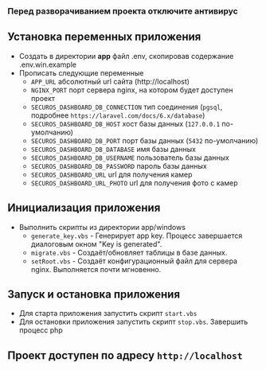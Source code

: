 ### Перед разворачиванием проекта отключите антивирус

## Установка переменных приложения
* Создать в директории **app** файл .env, скопировав содержание .env.win.example
* Прописать следующие переменные
    * `APP_URL` абсолютный url сайта (http://localhost)
    * `NGINX_PORT` порт сервера nginx, на котором будет доступен проект
    * `SECUROS_DASHBOARD_DB_CONNECTION` тип соединения (`pgsql`, подробнее `https://laravel.com/docs/6.x/database`)
    * `SECUROS_DASHBOARD_DB_HOST` хост базы данных (`127.0.0.1` по-умолчанию)
    * `SECUROS_DASHBOARD_DB_PORT` порт базы данных (`5432` по-умолчанию)
    * `SECUROS_DASHBOARD_DB_DATABASE` имя базы данных
    * `SECUROS_DASHBOARD_DB_USERNAME` пользователь базы данных
    * `SECUROS_DASHBOARD_DB_PASSWORD` пароль базы данных
    * `SECUROS_DASHBOARD_URL` url для получения камер
    * `SECUROS_DASHBOARD_URL_PHOTO` url для получения фото с камер

## Инициализация приложения
* Выполнить скрипты из директории app/windows
    * `generate_key.vbs` - Генерирует app key. Процесс завершается диалоговым окном "Key is generated".
    * `migrate.vbs` - Создаёт/обновляет таблицы в базе данных.
    * `setRoot.vbs` - Создаёт конфигурационный файл для сервера nginx. Выполняется почти мгновенно.

## Запуск и остановка приложения
* Для старта приложения запустить скрипт `start.vbs`
* Для остановки приложения запустить скрипт `stop.vbs`. Завершить процесс php

## Проект доступен по адресу `http://localhost`
